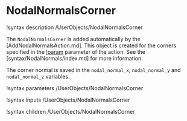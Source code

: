 # NodalNormalsCorner

!syntax description /UserObjects/NodalNormalsCorner

The `NodalNormalsCorner` is added automatically by the [AddNodalNormalsAction.md].
This object is created for the corners specified in the [!param](/NodalNormals/AddNodalNormalsAction/corner_boundary)
parameter of the action.
See the [syntax/NodalNormals/index.md] for more information.

The corner normal is saved in the `nodal_normal_x`, `nodal_normal_y` and `nodal_normal_z` variables.

!syntax parameters /UserObjects/NodalNormalsCorner

!syntax inputs /UserObjects/NodalNormalsCorner

!syntax children /UserObjects/NodalNormalsCorner

